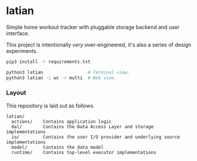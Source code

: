 # latian

Simple home workout tracker with pluggable storage backend and user interface.

This project is intentionally *very* over-engineered, it's also a series of design experiments.

```bash
pip3 install -r requirements.txt

python3 latian                 # Terminal view.
python3 latian -i ws -r multi  # Web view.
```

### Layout

This repository is laid out as follows.

```
latian/
  actions/    Contains application logic
  dal/        Contains the Data Access Layer and storage implementations
  io/         Contains the user I/O provider and underlying source implementations
  model/      Contains the data model
  runtime/    Contains top-level executor implementations
```
